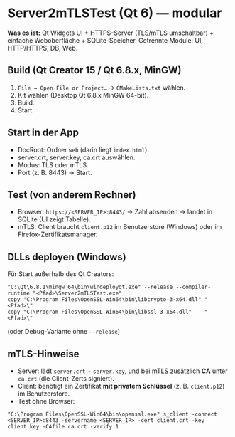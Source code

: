 # Server2mTLSTest (Qt 6) — modular

**Was es ist:** Qt Widgets UI + HTTPS-Server (TLS/mTLS umschaltbar) + einfache Weboberfläche + SQLite-Speicher.
Getrennte Module: UI, HTTP/HTTPS, DB, Web.

## Build (Qt Creator 15 / Qt 6.8.x, MinGW)
1. `File → Open File or Project…` → `CMakeLists.txt` wählen.
2. Kit wählen (Desktop Qt 6.8.x MinGW 64-bit).
3. Build.
4. Start.

## Start in der App
- DocRoot: Ordner `web` (darin liegt `index.html`).
- server.crt, server.key, ca.crt auswählen.
- Modus: TLS oder mTLS.
- Port (z. B. 8443) → Start.

## Test (von anderem Rechner)
- Browser: `https://<SERVER_IP>:8443/` → Zahl absenden → landet in SQLite (UI zeigt Tabelle).
- mTLS: Client braucht `client.p12` im Benutzerstore (Windows) oder im Firefox-Zertifikatsmanager.

## DLLs deployen (Windows)
Für Start außerhalb des Qt Creators:
```
"C:\Qt\6.8.1\mingw_64\bin\windeployqt.exe" --release --compiler-runtime "<Pfad>\Server2mTLSTest.exe"
copy "C:\Program Files\OpenSSL-Win64\bin\libcrypto-3-x64.dll" "<Pfad>\"
copy "C:\Program Files\OpenSSL-Win64\bin\libssl-3-x64.dll"    "<Pfad>\"
```
(oder Debug-Variante ohne `--release`)

## mTLS-Hinweise
- Server: lädt `server.crt` + `server.key`, und bei mTLS zusätzlich **CA** unter `ca.crt` (die Client-Zerts signiert).
- Client: benötigt ein Zertifikat **mit privatem Schlüssel** (z. B. `client.p12`) im Benutzerstore.
- Test ohne Browser:
```
"C:\Program Files\OpenSSL-Win64\bin\openssl.exe" s_client -connect <SERVER_IP>:8443 -servername <SERVER_IP> -cert client.crt -key client.key -CAfile ca.crt -verify 1
```
